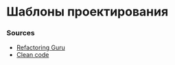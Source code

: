 # Шаблоны проектирования

### Sources
- [Refactoring Guru](https://refactoring.guru/refactoring)
- [Clean code](https://enos.itcollege.ee/~jpoial/oop/naited/Clean%20Code.pdf)

